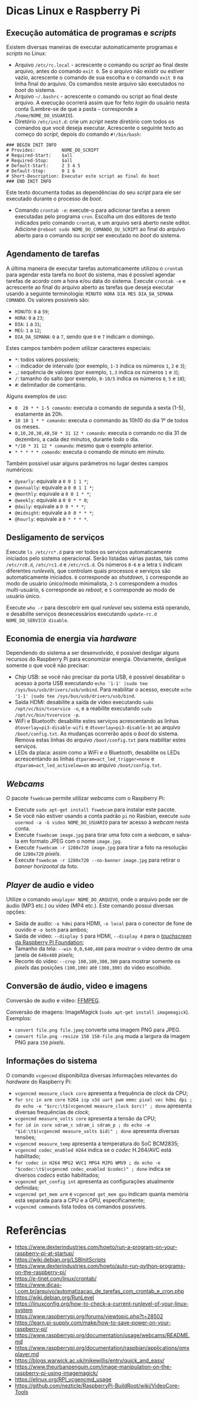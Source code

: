 # Dicas Linux e Raspberry Pi

## Execução automática de programas e _scripts_

Existem diversas maneiras de executar automaticamente programas e _scripts_ no Linux:

* Arquivo ```/etc/rc.local``` - acrescente o comando ou _script_ ao final deste arquivo, antes do comando ```exit 0```. Se o arquivo não existir ou estiver vazio, acrescente o comando de sua escolha e o comando ```exit 0``` na linha final do arquivo. Os comandos neste arquivo são executados no _boot_ do sistema.
* Arquivo ```~/.bashrc``` - acrescente o comando ou script ao final deste arquivo. A execução ocorrerá assim que for feito _login_ do usuário nesta conta (Lembre-se de que a pasta ```~``` corresponde a ```/home/NOME_DO_USUARIO```).
* Diretório ```/etc/init.d```: crie um _script_ neste diretório com todos os comandos que você deseja executar. Acrescente o seguinte texto ao começo do _script_, depois do comando ```#!/bin/bash```:

```
### BEGIN INIT INFO
# Provides:          NOME_DO_SCRIPT
# Required-Start:    $all
# Required-Stop:     $all
# Default-Start:     2 3 4 5
# Default-Stop:      0 1 6
# Short-Description: Executar este script ao final do boot
### END INIT INFO
```

Este texto documenta todas as dependências do seu _script_ para ele ser executado durante o processo de _boot_.
* Comando ```crontab -e```: execute-o para adicionar tarefas a serem executadas pelo programa ```cron```. Escolha um dos editores de texto indicados pelo  comando ```crontab```, e um arquivo será aberto neste editor. Adicione ```@reboot sudo NOME_DO_COMANDO_OU_SCRIPT``` ao final do arquivo aberto para o comando ou _script_ ser executado no _boot_ do sistema.

## Agendamento de tarefas

A última maneira de executar tarefas automaticamente utilizou o ```crontab``` para agendar esta tarefa no _boot_ do sistema, mas é possível agendar tarefas de acordo com a hora e/ou data do sistema. Execute ```crontab -e``` e acrescente ao final do arquivo aberto as tarefas que deseja executar usando a seguinte terminologia: ```MINUTO HORA DIA MES DIA_DA_SEMANA COMANDO```. Os valores possíveis são:

* ```MINUTO```: `0` a `59`;
* ```HORA```: `0` a `23`;
* ```DIA```: `1` a `31`;
* ```MES```: `1` a `12`;
* ```DIA_DA_SEMANA```: `0` a `7`, sendo que `0` e `7` indicam o domingo.

Estes campos também podem utilizar caracteres especiais:

* `*`: todos valores possíveis;
* `-`: indicador de intervalo (por exemplo, `1-3` indica os números `1`, `2` e `3`);
* `,`: sequência de valores (por exemplo, `1,3` indica os números `1` e `3`);
* `/`: tamanho do salto (por exemplo, `0-10/5` indica os números `0`, `5` e `10`);
* `#`: delimitador de comentário.

Alguns exemplos de uso:

* ```0  20 * * 1-5 comando```: executa o comando de segunda a sexta (1-5), exatamente às 20h.
* ```10 10 1 * * comando```: executa o commando às 10h10 do dia 1º de todos os meses.
* ```0,10,20,30,40,50 * 31 12 * comando```: executa o comando no dia 31 de dezembro, a cada dez minutos, durante todo o dia. 
* ```*/10 * 31 12 * comando```: mesmo que o exemplo anterior.
* ```* * * * * comando```: executa o comando de minuto em minuto.

Também  possível usar alguns parâmetros no lugar destes campos numéricos:

* `@yearly`: equivale a `0 0 1 1 *`;
* `@annually`: equivale a `0 0 1 1 *`;
* `@monthly`: equivale a `0 0 1 * *`;
* `@weekly`: equivale a `0 0 * * 0`;
* `@daily`: equivale a `0 0 * * *`;
* `@midnight`: equivale a `0 0 * * *`;
* `@hourly`:  equivale a `0 * * * *`.

## Desligamento de serviços

Execute ```ls /etc/rc*.d``` para ver todos os serviços automaticamente iniciados pelo sistema operacional. Serão listadas várias pastas, tais como ```/etc/rc0.d```, ```/etc/rc1.d``` e ```/etc/rcS.d```. Os números `0-6` e a letra `S` indicam diferentes _runlevels_, que controlam quais processos e serviços são automaticamente iniciados. `0` corresponde ao _shutdown_, `1` corresponde ao modo de usuário único/modo minimalista, `2-5` correspondem a modos multi-usuário, `6` corresponde ao _reboot_, e `S` corresponde ao modo de usuário único.

Execute ```who -r``` para descobrir em qual _runlevel_ seu sistema está operando, e desabilite serviços desnecessários executando ```update-rc.d NOME_DO_SERVICO disable```.

## Economia de energia via _hardware_

Dependendo do sistema a ser desenvolvido, é possível desligar alguns recursos do Raspberry Pi para economizar energia. Obviamente, desligue somente o que você não precisar:

* _Chip_ USB: se você não precisar da porta USB, é possível desabilitar o acesso à porta USB executando ```echo '1-1' |sudo tee /sys/bus/usb/drivers/usb/unbind```. Para reabilitar o acesso, execute ```echo '1-1' |sudo tee /sys/bus/usb/drivers/usb/bind```.
* Saída HDMI: desabilite a saída de video executando ```sudo /opt/vc/bin/tvservice -o```, e a reabilite executando ```sudo /opt/vc/bin/tvservice -p```.
* WiFi e Bluetooth: desabilite estes serviços acrescentando as linhas ```dtoverlay=pi3-disable-wifi``` e ```dtoverlay=pi3-disable-bt``` ao arquivo ```/boot/config.txt```. As mudanças ocorrerão após o _boot_ do sistema. Remova estas linhas do arquivo ```/boot/config.txt``` para reabilitar estes serviços.
* LEDs da placa: assim como a WiFi e o Bluetooth, desabilite os LEDs acrescentando as linhas ```dtparam=act_led_trigger=none``` e ```dtparam=act_led_activelow=on``` ao arquivo ```/boot/config.txt```.

## _Webcams_

O pacote ```fswebcam``` permite utilizar _webcams_ com o Raspberry Pi:

* Execute ```sudo apt-get install fswebcam``` para instalar este pacote.
* Se você não estiver usando a conta padrão ```pi``` no Rasbian, execute ```sudo usermod -a -G video NOME_DO_USUARIO``` para ter acesso à _webcam_ nesta conta.
* Execute ```fswebcam image.jpg``` para tirar uma foto com a _webcam_, e salva-la em formato JPEG com o nome ```image.jpg```.
* Execute ```fswebcam -r 1280x720 image.jpg``` para tirar a foto na resolução de `1280x720` _pixels_.
* Execute ```fswebcam -r 1280x720 --no-banner image.jpg``` para retirar o _banner horizontal_ da foto.

## _Player_ de audio e video

Utilize o comando ```omxplayer NOME_DO_ARQUIVO```, onde o arquivo pode ser de áudio (MP3 etc.) ou video (MP4 etc.). Este comando possui diversas opções:

* Saída de audio: `-o hdmi` para HDMI, `-o local` para o conector de fone de ouvido e `-o both` para ambos;
* Saída de video: `--display 5` para HDMI, `--display 4` para o [_touchscreen_ da Raspberry Pi Foundation](https://www.raspberrypi.org/products/raspberry-pi-touch-display/);
* Tamanho da tela: `--win 0,0,640,480` para mostrar o video dentro de uma janela de `640x480` _pixels_;
* Recorte do video: `--crop 100,100,300,300` para mostrar somente os _pixels_ das posições `(100,100)` até `(300,300)` do video escolhido.

## Conversão de áudio, video e imagens

Conversão de audio e video: [FFMPEG](https://blogs.warwick.ac.uk/mikewillis/entry/quick_and_easy/).

Conversão de imagens: ImageMagick (```sudo apt-get install imagemagick```). Exemplos:
* ```convert file.png file.jpeg``` converte uma imagem PNG para JPEG.
* ```convert file.png -resize 150 150-file.png``` muda a largura da imagem PNG para `150` _pixels_.

## Informações do sistema

O comando ```vcgencmd``` disponibiliza diversas informações relevantes do _hardware_ do Raspberry Pi:

* ```vcgencmd measure_clock core``` apresenta a frequência de _clock_ da CPU;
* ```for src in arm core h264 isp v3d uart pwm emmc pixel vec hdmi dpi ; do echo -e "$src:\t$(vcgencmd measure_clock $src)" ; done``` apresenta diversas frequências de _clock_;
* ```vcgencmd measure_volts core``` apresenta a tensão da CPU;
* ```for id in core sdram_c sdram_i sdram_p ; do echo -e "$id:\t$(vcgencmd measure_volts $id)" ; done``` apresenta diversas tensões;
* ```vcgencmd measure_temp``` apresenta a temperatura do SoC BCM2835;
* ```vcgencmd codec_enabled H264``` indica se o _codec_ H.264/AVC está habilitado;
* ```for codec in H264 MPG2 WVC1 MPG4 MJPG WMV9 ; do echo -e "$codec:\t$(vcgencmd codec_enabled $codec)" ; done``` indica se diversos _codecs_ estão habilitados;
* ```vcgencmd get_config int``` apresenta as configurações atualmente definidas;
* ```vcgencmd get_mem arm``` e ```vcgencmd get_mem gpu``` indicam quanta memória está separada para a CPU e a GPU, especificamente;
* ```vcgencmd commands``` lista todos os comandos possíveis.

# Referências

* https://www.dexterindustries.com/howto/run-a-program-on-your-raspberry-pi-at-startup/
* https://wiki.debian.org/LSBInitScripts
* https://www.dexterindustries.com/howto/auto-run-python-programs-on-the-raspberry-pi/
* https://e-tinet.com/linux/crontab/
* https://www.dicas-l.com.br/arquivo/automatizacao_de_tarefas_com_crontab_e_cron.php
* https://wiki.debian.org/RunLevel
* https://linuxconfig.org/how-to-check-a-current-runlevel-of-your-linux-system
* https://www.raspberrypi.org/forums/viewtopic.php?t=28502
* https://learn.pi-supply.com/make/how-to-save-power-on-your-raspberry-pi/
* https://www.raspberrypi.org/documentation/usage/webcams/README.md
* https://www.raspberrypi.org/documentation/raspbian/applications/omxplayer.md
* https://blogs.warwick.ac.uk/mikewillis/entry/quick_and_easy/
* https://www.theurbanpenguin.com/image-manipulation-on-the-raspberry-pi-using-imagemagick/
* https://elinux.org/RPI_vcgencmd_usage
* https://github.com/nezticle/RaspberryPi-BuildRoot/wiki/VideoCore-Tools
